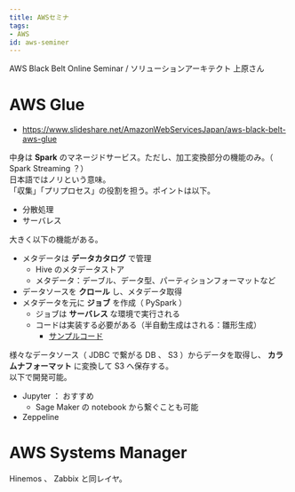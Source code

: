 ```yaml
---
title: AWSセミナ
tags:
- AWS
id: aws-seminer
---
```


AWS Black Belt Online Seminar / ソリューションアーキテクト 上原さん

# AWS Glue

- https://www.slideshare.net/AmazonWebServicesJapan/aws-black-belt-aws-glue

中身は **Spark** のマネージドサービス。ただし、加工変換部分の機能のみ。（ Spark Streaming ？）  
日本語ではノリという意味。  
「収集」「プリプロセス」の役割を担う。ポイントは以下。

- 分散処理
- サーバレス

大きく以下の機能がある。

- メタデータは **データカタログ** で管理
    - Hive のメタデータストア
    - メタデータ：デーブル、データ型、パーティションフォーマットなど
- データソースを **クロール** し、メタデータ取得
- メタデータを元に **ジョブ** を作成（ PySpark ）
    - ジョブは **サーバレス** な環境で実行される
    - コードは実装する必要がある（半自動生成はされる：雛形生成）
        - [サンプルコード](https://github.com/aws-samples/aws-glue-samples)

様々なデータソース（ JDBC で繋がる DB 、 S3 ）からデータを取得し、 **カラムナフォーマット** に変換して S3 へ保存する。  
以下で開発可能。

- Jupyter ： おすすめ
    - Sage Maker の notebook から繋ぐことも可能
- Zeppeline

# AWS Systems Manager

Hinemos 、 Zabbix と同レイヤ。